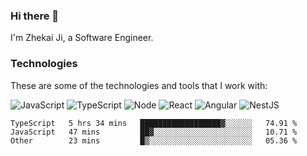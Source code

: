 ### Hi there 👋
I'm Zhekai Ji, a Software Engineer.

### Technologies
These are some of the technologies and tools that I work with:

![JavaScript](https://img.shields.io/badge/JavaScript-323330.svg?logo=javascript&logoColor=F7DF1E) 
![TypeScript](https://img.shields.io/badge/TypeScript-007ACC.svg?logo=typescript&logoColor=white) 
![Node](https://img.shields.io/badge/Node.js-43853D.svg?logo=node.js&logoColor=white)
![React](https://img.shields.io/badge/React-20232a.svg?logo=react&logoColor=61DAFB) 
![Angular](https://img.shields.io/badge/Angular-E23237.svg?logo=angularjs&logoColor=white)
![NestJS](https://img.shields.io/badge/NestJS-E0234E?logo=nestjs&logoColor=white)

<!--START_SECTION:waka-->

```text
TypeScript   5 hrs 34 mins   ██████████████████▓░░░░░░   74.91 %
JavaScript   47 mins         ██▓░░░░░░░░░░░░░░░░░░░░░░   10.71 %
Other        23 mins         █▒░░░░░░░░░░░░░░░░░░░░░░░   05.36 %
```

<!--END_SECTION:waka-->
